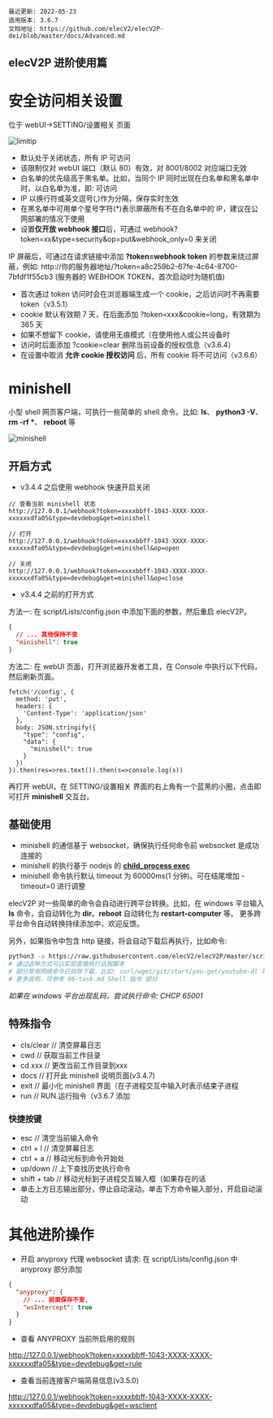 ```
最近更新: 2022-05-23
适用版本: 3.6.7
文档地址: https://github.com/elecV2/elecV2P-dei/blob/master/docs/Advanced.md
```

## elecV2P 进阶使用篇

# 安全访问相关设置

位于 webUI->SETTING/设置相关 页面

![limitip](https://raw.githubusercontent.com/elecV2/elecV2P-dei/master/docs/res/security.png)

- 默认处于关闭状态，所有 IP 可访问
- 该限制仅对 webUI 端口（默认 80）有效，对 8001/8002 对应端口无效
- 白名单的优先级高于黑名单。比如，当同个 IP 同时出现在白名单和黑名单中时，以白名单为准，即: 可访问
- IP 以换行符或英文逗号(,)作为分隔，保存实时生效
- 在黑名单中可用单个星号字符(\*)表示屏蔽所有不在白名单中的 IP，建议在公网部署的情况下使用
- 设置**仅开放 webhook 接口**后，可通过 webhook?token=xx&type=security&op=put&webhook_only=0 来关闭

IP 屏蔽后，可通过在请求链接中添加 **?token=webhook token** 的参数来绕过屏蔽，例如: http://你的服务器地址/?token=a8c259b2-67fe-4c64-8700-7bfdf1f55cb3 (服务器的 WEBHOOK TOKEN，首次启动时为随机值)

- 首次通过 token 访问时会在浏览器端生成一个 cookie，之后访问时不再需要 token（v3.5.1）
- cookie 默认有效期 7 天，在后面添加 ?token=xxx&cookie=long，有效期为 365 天
- 如果不想留下 cookie，请使用无痕模式（在使用他人或公共设备时
- 访问时后面添加 ?cookie=clear 删除当前设备的授权信息（v3.6.4）
- 在设置中取消 **允许 cookie 授权访问** 后，所有 cookie 将不可访问（v3.6.6）

# minishell

小型 shell 网页客户端，可执行一些简单的 shell 命令。比如: **ls**、 **python3 -V**、 **rm -rf \***、 **reboot** 等

![minishell](https://raw.githubusercontent.com/elecV2/elecV2P-dei/master/docs/res/minishell.png)

## 开启方式

- v3.4.4 之后使用 webhook 快速开启关闭

```
// 查看当前 minishell 状态
http://127.0.0.1/webhook?token=xxxxbbff-1043-XXXX-XXXX-xxxxxxdfa05&type=devdebug&get=minishell

// 打开
http://127.0.0.1/webhook?token=xxxxbbff-1043-XXXX-XXXX-xxxxxxdfa05&type=devdebug&get=minishell&op=open

// 关闭
http://127.0.0.1/webhook?token=xxxxbbff-1043-XXXX-XXXX-xxxxxxdfa05&type=devdebug&get=minishell&op=close
```

- v3.4.4 之前的打开方式

方法一: 在 script/Lists/config.json 中添加下面的参数，然后重启 elecV2P。

``` JSON
{
  // ... 其他保持不变
  "minishell": true
}
```

方法二: 在 webUI 页面，打开浏览器开发者工具，在 Console 中执行以下代码，然后刷新页面。

``` JS
fetch('/config', {
  method: 'put',
  headers: {
    'Content-Type': 'application/json'
  },
  body: JSON.stringify({
    "type": "config",
    "data": {
      "minishell": true
    }
  })
}).then(res=>res.text()).then(s=>console.log(s))
```

再打开 webUI，在 SETTING/设置相关 界面的右上角有一个蓝黑的小圈，点击即可打开 **minishell** 交互台。

## 基础使用

- minishell 的通信基于 websocket，确保执行任何命令前 websocket 是成功连接的
- minishell 的执行基于 nodejs 的 **[child_process exec](https://nodejs.org/api/child_process.html)**
- minishell 命令执行默认 timeout 为 60000ms(1 分钟)。可在结尾增加 -timeout=0 进行调整

elecV2P 对一些简单的命令会自动进行跨平台转换。比如，在 windows 平台输入 **ls** 命令，会自动转化为 **dir**。**reboot** 自动转化为 **restart-computer** 等。
更多跨平台命令自动转换持续添加中，欢迎反馈。

另外，如果指令中包含 http 链接，将会自动下载后再执行，比如命令:

``` sh
python3 -u https://raw.githubusercontent.com/elecV2/elecV2P/master/script/Shell/test.py
# 通过这种方式可以实现直接执行远程脚本
# 部分常用网络命令已排除下载，比如: curl/wget/git/start/you-get/youtube-dl 等
# 更多说明，可参考 06-task.md Shell 指令 部分
```

*如果在 windows 平台出现乱码，尝试执行命令: CHCP 65001*

## 特殊指令

- cls/clear   // 清空屏幕日志
- cwd         // 获取当前工作目录
- cd xxx      // 更改当前工作目录到xxx
- docs        // 打开此 minishell 说明页面(v3.4.7)
- exit        // 最小化 minishell 界面（在子进程交互中输入时表示结束子进程
- run         // RUN 运行指令（v3.6.7 添加

### 快捷按键

- esc         // 清空当前输入命令
- ctrl + l    // 清空屏幕日志
- ctrl + a    // 移动光标到命令开始处
- up/down     // 上下查找历史执行命令
- shift + tab // 移动光标到子进程交互输入框（如果存在的话
- 单击上方日志输出部分，停止自动滚动。单击下方命令输入部分，开启自动滚动


# 其他进阶操作

- 开启 anyproxy 代理 websocket 请求: 在 script/Lists/config.json 中 anyproxy 部分添加

``` JSON
{
  "anyproxy": {
    // ... 前面保存不变,
    "wsIntercept": true
  }
}
```

- 查看 ANYPROXY 当前所启用的规则

http://127.0.0.1/webhook?token=xxxxbbff-1043-XXXX-XXXX-xxxxxxdfa05&type=devdebug&get=rule

- 查看当前连接客户端简易信息(v3.5.0)

http://127.0.0.1/webhook?token=xxxxbbff-1043-XXXX-XXXX-xxxxxxdfa05&type=devdebug&get=wsclient